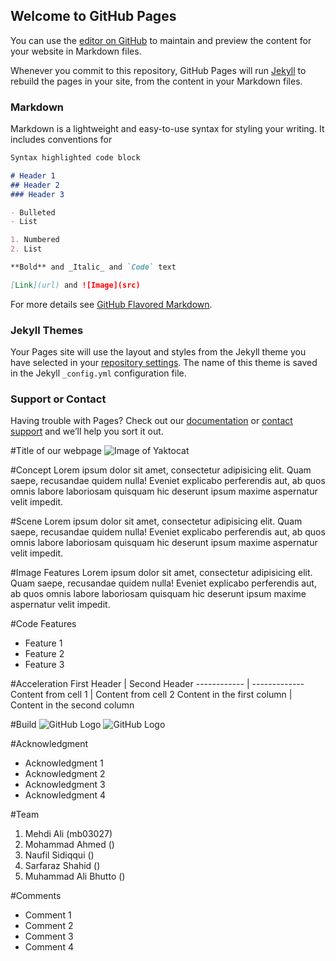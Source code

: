 ## Welcome to GitHub Pages

You can use the [editor on GitHub](https://github.com/mehdiali17/royal-enigmas-webpage/edit/master/index.md) to maintain and preview the content for your website in Markdown files.

Whenever you commit to this repository, GitHub Pages will run [Jekyll](https://jekyllrb.com/) to rebuild the pages in your site, from the content in your Markdown files.

### Markdown

Markdown is a lightweight and easy-to-use syntax for styling your writing. It includes conventions for

```markdown
Syntax highlighted code block

# Header 1
## Header 2
### Header 3

- Bulleted
- List

1. Numbered
2. List

**Bold** and _Italic_ and `Code` text

[Link](url) and ![Image](src)
```

For more details see [GitHub Flavored Markdown](https://guides.github.com/features/mastering-markdown/).

### Jekyll Themes

Your Pages site will use the layout and styles from the Jekyll theme you have selected in your [repository settings](https://github.com/mehdiali17/royal-enigmas-webpage/settings). The name of this theme is saved in the Jekyll `_config.yml` configuration file.

### Support or Contact

Having trouble with Pages? Check out our [documentation](https://help.github.com/categories/github-pages-basics/) or [contact support](https://github.com/contact) and we’ll help you sort it out.









#Title of our webpage
![Image of Yaktocat](https://octodex.github.com/images/yaktocat.png)



#Concept
Lorem ipsum dolor sit amet, consectetur adipisicing elit. Quam saepe, recusandae quidem nulla! Eveniet explicabo perferendis aut, ab quos omnis labore laboriosam quisquam hic deserunt ipsum maxime aspernatur velit impedit.

#Scene
Lorem ipsum dolor sit amet, consectetur adipisicing elit. Quam saepe, recusandae quidem nulla! Eveniet explicabo perferendis aut, ab quos omnis labore laboriosam quisquam hic deserunt ipsum maxime aspernatur velit impedit.

#Image Features
Lorem ipsum dolor sit amet, consectetur adipisicing elit. Quam saepe, recusandae quidem nulla! Eveniet explicabo perferendis aut, ab quos omnis labore laboriosam quisquam hic deserunt ipsum maxime aspernatur velit impedit.

#Code Features
* Feature 1
* Feature 2
* Feature 3

#Acceleration
First Header | Second Header
------------ | -------------
Content from cell 1 | Content from cell 2
Content in the first column | Content in the second column

#Build
![GitHub Logo](/images/logo.png) ![GitHub Logo](/images/logo.png)

#Acknowledgment
* Acknowledgment 1
* Acknowledgment 2
* Acknowledgment 3
* Acknowledgment 4

#Team
1. Mehdi Ali (mb03027)
2. Mohammad Ahmed ()
3. Naufil Sidiqqui ()
4. Sarfaraz Shahid ()
5. Muhammad Ali Bhutto ()

#Comments
* Comment 1
* Comment 2
* Comment 3
* Comment 4
